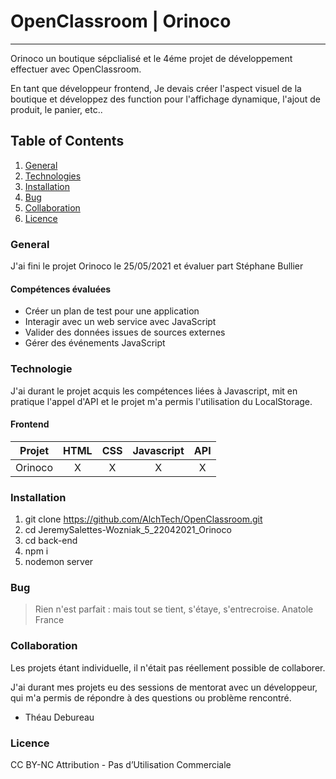 # OpenClassroom | Orinoco

---

Orinoco un boutique sépclialisé et le 4éme projet de développement effectuer avec OpenClassroom.

En tant que développeur frontend, Je devais créer l'aspect visuel de la boutique et développez des function pour l'affichage dynamique, l'ajout de produit, le panier, etc..

## Table of Contents

1. [General](#general)
2. [Technologies](#technologies)
3. [Installation](#installation)
4. [Bug](#bug)
5. [Collaboration](#collaboration)
6. [Licence](#licence)

<a name="general"></a>

### General

J'ai fini le projet Orinoco le 25/05/2021 et évaluer part Stéphane Bullier

#### Compétences évaluées

- Créer un plan de test pour une application
- Interagir avec un web service avec JavaScript
- Valider des données issues de sources externes
- Gérer des événements JavaScript

<a name="technologies"></a>

### Technologie

J'ai durant le projet acquis les compétences liées à Javascript, mit en pratique l'appel d'API et le projet m'a permis l'utilisation du LocalStorage.

#### Frontend

| Projet  | HTML | CSS | Javascript | API |
| :-----: | :--: | :-: | :--------: | :-: |
| Orinoco |  X   |  X  |     X      |  X  |

<a name="installation"></a>

### Installation

1. git clone <https://github.com/AlchTech/OpenClassroom.git>
2. cd JeremySalettes-Wozniak_5_22042021_Orinoco
3. cd back-end
4. npm i
5. nodemon server

<a name="bug"></a>

### Bug

> Rien n'est parfait : mais tout se tient, s'étaye, s'entrecroise.
> Anatole France

<a name="collaboration"></a>

### Collaboration

Les projets étant individuelle, il n'était pas réellement possible de collaborer.

J'ai durant mes projets eu des sessions de mentorat avec un développeur, qui m'a permis de répondre à des questions ou problème rencontré.

- Théau Debureau

<a name="#licence"></a>

### Licence

CC BY-NC
Attribution - Pas d’Utilisation Commerciale
